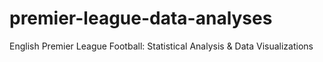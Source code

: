# premier-league-data-analyses
English Premier League Football: Statistical Analysis &amp; Data Visualizations
